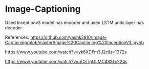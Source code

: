 # Image-Captioning
Used Inceptionv3 model has encoder and used LSTM units layer has decoder

References:
https://github.com/yashk2810/Image-Captioning/blob/master/Image%20Captioning%20InceptionV3.ipynb

https://www.youtube.com/watch?v=yk6XDFm3J2c&t=1372s

https://www.youtube.com/watch?v=uCSTpOLMC48&t=224s

